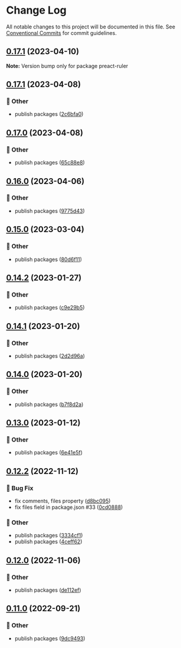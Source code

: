 # Change Log

All notable changes to this project will be documented in this file.
See [Conventional Commits](https://conventionalcommits.org) for commit guidelines.

## [0.17.1](https://github.com/daybrush/ruler/blob/master/packages/preact-ruler/compare/preact-ruler@0.17.1...preact-ruler@0.17.1) (2023-04-10)

**Note:** Version bump only for package preact-ruler





## [0.17.1](https://github.com/daybrush/ruler/blob/master/packages/preact-ruler/compare/preact-ruler@0.17.0...preact-ruler@0.17.1) (2023-04-08)


### :mega: Other

* publish packages ([2c6bfa0](https://github.com/daybrush/ruler/blob/master/packages/preact-ruler/commit/2c6bfa0cda3df3a361f48163d9a7f1ada6cccb59))



## [0.17.0](https://github.com/daybrush/ruler/blob/master/packages/preact-ruler/compare/preact-ruler@0.16.0...preact-ruler@0.17.0) (2023-04-08)


### :mega: Other

* publish packages ([65c88e8](https://github.com/daybrush/ruler/blob/master/packages/preact-ruler/commit/65c88e87316850f2cd0cd56a1c4a7f9d1131355b))



## [0.16.0](https://github.com/daybrush/ruler/blob/master/packages/preact-ruler/compare/preact-ruler@0.15.0...preact-ruler@0.16.0) (2023-04-06)


### :mega: Other

* publish packages ([9775d43](https://github.com/daybrush/ruler/blob/master/packages/preact-ruler/commit/9775d43ce6b04033141c394aa8c7ca3288238588))



## [0.15.0](https://github.com/daybrush/ruler/blob/master/packages/preact-ruler/compare/preact-ruler@0.14.2...preact-ruler@0.15.0) (2023-03-04)


### :mega: Other

* publish packages ([80d6f11](https://github.com/daybrush/ruler/blob/master/packages/preact-ruler/commit/80d6f1176e755cce1b4bcc044b4e6574b8118c01))



## [0.14.2](https://github.com/daybrush/ruler/blob/master/packages/preact-ruler/compare/preact-ruler@0.14.1...preact-ruler@0.14.2) (2023-01-27)


### :mega: Other

* publish packages ([c9e29b5](https://github.com/daybrush/ruler/blob/master/packages/preact-ruler/commit/c9e29b51d433abd63c4b684cab25c5319a0c4273))



## [0.14.1](https://github.com/daybrush/ruler/blob/master/packages/preact-ruler/compare/preact-ruler@0.14.0...preact-ruler@0.14.1) (2023-01-20)


### :mega: Other

* publish packages ([2d2d96a](https://github.com/daybrush/ruler/blob/master/packages/preact-ruler/commit/2d2d96ac218d45278ebfecdd52424a60a2da1ec9))



## [0.14.0](https://github.com/daybrush/ruler/blob/master/packages/preact-ruler/compare/preact-ruler@0.13.0...preact-ruler@0.14.0) (2023-01-20)


### :mega: Other

* publish packages ([b7f8d2a](https://github.com/daybrush/ruler/blob/master/packages/preact-ruler/commit/b7f8d2a3041202dd89c3da14a7e93cd6ace206bb))



## [0.13.0](https://github.com/daybrush/ruler/blob/master/packages/preact-ruler/compare/preact-ruler@0.12.2...preact-ruler@0.13.0) (2023-01-12)


### :mega: Other

* publish packages ([6e41e5f](https://github.com/daybrush/ruler/blob/master/packages/preact-ruler/commit/6e41e5f910f84f68b8db80b493a8c683ab755381))



## [0.12.2](https://github.com/daybrush/ruler/blob/master/packages/preact-ruler/compare/preact-ruler@0.12.0...preact-ruler@0.12.2) (2022-11-12)


### :bug: Bug Fix

* fix comments, files property ([d8bc095](https://github.com/daybrush/ruler/blob/master/packages/preact-ruler/commit/d8bc095c5e25e630d720c7b255cf4b42ada6c582))
* fix files field in package.json #33 ([0cd0888](https://github.com/daybrush/ruler/blob/master/packages/preact-ruler/commit/0cd0888f667621af308fa9f3e3f1b51aadac3a29))


### :mega: Other

* publish packages ([3334cf1](https://github.com/daybrush/ruler/blob/master/packages/preact-ruler/commit/3334cf1ad0f2bdd66d4a1a6fc26202f026077671))
* publish packages ([4ceff62](https://github.com/daybrush/ruler/blob/master/packages/preact-ruler/commit/4ceff62e5224779578e61a4e3b0362f6597feecf))



## [0.12.0](https://github.com/daybrush/ruler/blob/master/packages/preact-ruler/compare/preact-ruler@0.11.0...preact-ruler@0.12.0) (2022-11-06)


### :mega: Other

* publish packages ([de112ef](https://github.com/daybrush/ruler/blob/master/packages/preact-ruler/commit/de112ef49f2b4063a0b8e810abff0d646da5c3d1))



## [0.11.0](https://github.com/daybrush/ruler/blob/master/packages/preact-ruler/compare/preact-ruler@0.10.0...preact-ruler@0.11.0) (2022-09-21)


### :mega: Other

* publish packages ([9dc9493](https://github.com/daybrush/ruler/blob/master/packages/preact-ruler/commit/9dc9493020206310eb807d7c6d52e9b683f23723))
